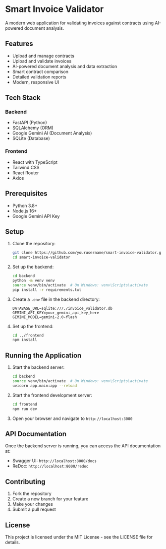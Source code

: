 # Smart Invoice Validator

A modern web application for validating invoices against contracts using AI-powered document analysis.

## Features

- Upload and manage contracts
- Upload and validate invoices
- AI-powered document analysis and data extraction
- Smart contract comparison
- Detailed validation reports
- Modern, responsive UI

## Tech Stack

### Backend
- FastAPI (Python)
- SQLAlchemy (ORM)
- Google Gemini AI (Document Analysis)
- SQLite (Database)

### Frontend
- React with TypeScript
- Tailwind CSS
- React Router
- Axios

## Prerequisites

- Python 3.8+
- Node.js 16+
- Google Gemini API Key

## Setup

1. Clone the repository:
   ```bash
   git clone https://github.com/yourusername/smart-invoice-validator.git
   cd smart-invoice-validator
   ```

2. Set up the backend:
   ```bash
   cd backend
   python -m venv venv
   source venv/bin/activate  # On Windows: venv\Scripts\activate
   pip install -r requirements.txt
   ```

3. Create a `.env` file in the backend directory:
   ```
   DATABASE_URL=sqlite:///./invoice_validator.db
   GEMINI_API_KEY=your_gemini_api_key_here
   GEMINI_MODEL=gemini-2.0-flash
   ```

4. Set up the frontend:
   ```bash
   cd ../frontend
   npm install
   ```

## Running the Application

1. Start the backend server:
   ```bash
   cd backend
   source venv/bin/activate  # On Windows: venv\Scripts\activate
   uvicorn app.main:app --reload
   ```

2. Start the frontend development server:
   ```bash
   cd frontend
   npm run dev
   ```

3. Open your browser and navigate to `http://localhost:3000`

## API Documentation

Once the backend server is running, you can access the API documentation at:
- Swagger UI: `http://localhost:8000/docs`
- ReDoc: `http://localhost:8000/redoc`

## Contributing

1. Fork the repository
2. Create a new branch for your feature
3. Make your changes
4. Submit a pull request

## License

This project is licensed under the MIT License - see the LICENSE file for details.
